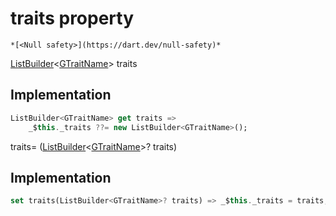 


# traits property




    *[<Null safety>](https://dart.dev/null-safety)*




[ListBuilder](https://pub.dev/documentation/built_collection/5.0.0/built_collection/ListBuilder-class.html)&lt;[GTraitName](../../third_party_yonomi_graphql_schema_schema.docs.schema.gql/GTraitName-class.md)> traits
  







## Implementation

```dart
ListBuilder<GTraitName> get traits =>
    _$this._traits ??= new ListBuilder<GTraitName>();
```




traits=
([ListBuilder](https://pub.dev/documentation/built_collection/5.0.0/built_collection/ListBuilder-class.html)&lt;[GTraitName](../../third_party_yonomi_graphql_schema_schema.docs.schema.gql/GTraitName-class.md)>? traits)  







## Implementation

```dart
set traits(ListBuilder<GTraitName>? traits) => _$this._traits = traits;
```







